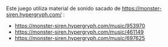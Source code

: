 Este juego utiliza material de sonido sacado de https://monster-siren.hypergryph.com/  :
- https://monster-siren.hypergryph.com/music/953970
- https://monster-siren.hypergryph.com/music/461149
- https://monster-siren.hypergryph.com/music/697625
